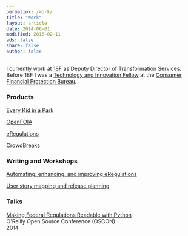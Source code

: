 ```yaml
---
permalink: /work/
title: "Work"
layout: article
date: 2014-06-01
modified: 2016-02-11
ads: false
share: false
author: false
---
```



I currently work at [18F](https://18f.gsa.gov) as Deputy Director of
Transformation Services. Before 18F I was a [Technology and Innovation
Fellow](http://www.consumerfinance.gov/jobs/technology-innovation-fellows/) at
the [Consumer Financial Protection Bureau](http://www.consumerfinance.gov/).

### Products


[Every Kid in a Park](https://everykidinapark.gov)  

[OpenFOIA](https://open.foia.gov)

[eRegulations](http://consumerfinance.gov/eregulations)  

[CrowdBreaks](http://www.crowdbreaks.com)

### Writing and Workshops

[Automating, enhancing, and improving eRegulations](https://cfpb.github.io/articles/automating-enhancing-improving-eregulations/)  

[User story mapping and release planning](https://pages.18f.gov/digitalaccelerator/assets/workshop-day-three.pdf)

### Talks

[Making Federal Regulations Readable with Python](http://bit.ly/1tWgbw5)  
O'Reilly Open Source Conference (OSCON)  
2014
